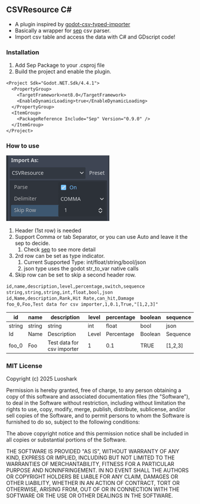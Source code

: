 ## CSVResource C#
- A plugin inspired by [godot-csv-typed-importer](https://github.com/citizenll/godot-csv-typed-importer.git)  
- Basically a wrapper for [sep](https://github.com/nietras/Sep.git) csv parser.  
- Import csv table and access the data with C# and GDscript code! 

### Installation
1. Add Sep Package to your .csproj file
2. Build the project and enable the plugin.
```
<Project Sdk="Godot.NET.Sdk/4.4.1">
  <PropertyGroup>
    <TargetFramework>net8.0</TargetFramework>
    <EnableDynamicLoading>true</EnableDynamicLoading>
  </PropertyGroup>
  <ItemGroup>
    <PackageReference Include="Sep" Version="0.9.0" />
  </ItemGroup>
</Project>
```

### How to use
![alt text](image.png)
1. Header (1st row) is needed
2. Support Comma or tab Separator, or you can use Auto and leave it the sep to decide.
   1. Check [sep](https://github.com/nietras/Sep.git) to see more detail
3. 2rd row can be set as type indicator.
   1. Current Supported Type: int/float/string/bool/json
   2. json type uses the godot str_to_var native calls
4. Skip row can be set to skip a second header row.

```
id,name,description,level,percentage,switch,sequence
string,string,string,int,float,bool,json
id,Name,description,Rank,Hit Rate,can_hit,Damage
foo_0,Foo,Test data for csv importer,1,0.1,True,"[1,2,3]"
```

| id     | name   | description                | level | percentage | boolean | sequence |
| ------ | ------ | -------------------------- | ----- | ---------- | ------- | -------- |
| string | string | string                     | int   | float      | bool    | json     |
| Id     | Name   | Description                | Level | Percentage | Boolean | Sequence |
| foo_0  | Foo    | Test data for csv importer | 1     | 0.1        | TRUE    | [1,2,3]  |


### MIT License

Copyright (c) 2025 Luoshark

Permission is hereby granted, free of charge, to any person obtaining a copy
of this software and associated documentation files (the "Software"), to deal
in the Software without restriction, including without limitation the rights
to use, copy, modify, merge, publish, distribute, sublicense, and/or sell
copies of the Software, and to permit persons to whom the Software is
furnished to do so, subject to the following conditions:

The above copyright notice and this permission notice shall be included in all
copies or substantial portions of the Software.

THE SOFTWARE IS PROVIDED "AS IS", WITHOUT WARRANTY OF ANY KIND, EXPRESS OR
IMPLIED, INCLUDING BUT NOT LIMITED TO THE WARRANTIES OF MERCHANTABILITY,
FITNESS FOR A PARTICULAR PURPOSE AND NONINFRINGEMENT. IN NO EVENT SHALL THE
AUTHORS OR COPYRIGHT HOLDERS BE LIABLE FOR ANY CLAIM, DAMAGES OR OTHER
LIABILITY, WHETHER IN AN ACTION OF CONTRACT, TORT OR OTHERWISE, ARISING FROM,
OUT OF OR IN CONNECTION WITH THE SOFTWARE OR THE USE OR OTHER DEALINGS IN THE
SOFTWARE.
